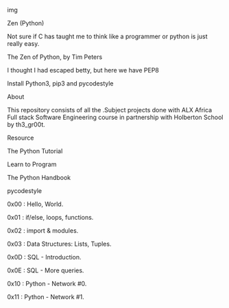 img

Zen (Python)

Not sure if C has taught me to think like a programmer or python is just really easy.



The Zen of Python, by Tim Peters

I thought I had escaped betty, but here we have PEP8



Install Python3, pip3 and pycodestyle

About

This repository consists of all the .Subject projects done with ALX Africa Full stack Software Engineering course in partnership with Holberton School by th3_gr00t.

Resource

The Python Tutorial

Learn to Program

The Python Handbook

pycodestyle

0x00 : Hello, World.

0x01 : if/else, loops, functions.

0x02 : import & modules.

0x03 : Data Structures: Lists, Tuples.

0x0D : SQL - Introduction.

0x0E : SQL - More queries.

0x10 : Python - Network #0.

0x11 : Python - Network #1.
